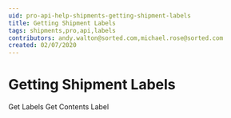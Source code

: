 ```yaml
---
uid: pro-api-help-shipments-getting-shipment-labels
title: Getting Shipment Labels
tags: shipments,pro,api,labels
contributors: andy.walton@sorted.com,michael.rose@sorted.com
created: 02/07/2020
---
```

# Getting Shipment Labels

Get Labels
Get Contents Label